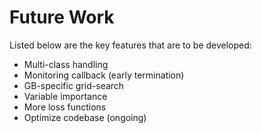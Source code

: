 # Future Work

Listed below are the key features that are to be developed:

- Multi-class handling
- Monitoring callback (early termination)
- GB-specific grid-search
- Variable importance
- More loss functions
- Optimize codebase (ongoing)
